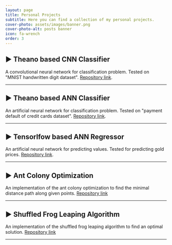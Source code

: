 ```yaml
---
layout: page
title: Personal Projects
subtitle: Here you can find a collection of my personal projects.
cover-photo: assets/images/banner.png
cover-photo-alt: posts banner
icon: fa-wrench
order: 3
---
```


## ► Theano based CNN Classifier

A convolutional neural network for classification problem. Tested on "MNIST handwritten digit dataset". [Repository link](https://github.com/theDIG95/MNIST-CNN).

---

## ► Theano based ANN Classifier

An artificial neural network for classification problem. Tested on "payment default of credit cards dataset". [Repository link](https://github.com/theDIG95/Payment-default-ANN).

---

## ► Tensorlfow based ANN Regressor

An artificial neural network for predicting values. Tested for predicting gold prices. [Repository link](https://github.com/theDIG95/Gold-prices-ANN).

---

## ► Ant Colony Optimization

An implementation of the ant colony optimization to find the minimal distance path along given points. [Repository link](https://github.com/theDIG95/Ant-Colony-Optimization)

---

## ► Shuffled Frog Leaping Algorithm

An implementation of the shuffled frog leaping algorithm to find an optimal solution. [Repository link](https://github.com/theDIG95/Shuffled-frog-leaping-algorithm)

---
